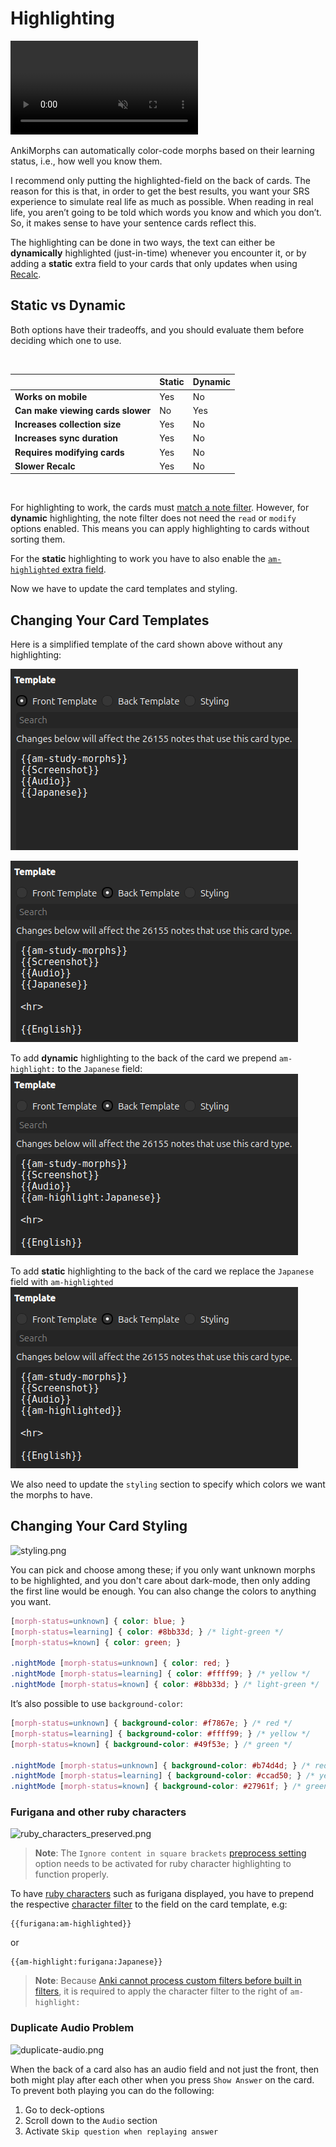 # Highlighting

<video autoplay loop muted controls>
    <source src="../../../img/highlighting.mp4" type="video/mp4">
</video>



AnkiMorphs can automatically color-code morphs based on their learning status, i.e., how well you know them.

I recommend only putting the highlighted-field on the back of cards. The reason for this is that, in order to get the
best
results, you want your SRS experience to simulate real life as much as possible. When reading in real life, you aren’t
going to be told which words you know and which you don’t. So, it makes sense to have your sentence cards reflect this.

The highlighting can be done in two ways, the text can either be **dynamically** highlighted (just-in-time) whenever you encounter it, or by
adding a **static** extra field to your cards that only updates when using [Recalc](../usage/recalc.md).


## Static vs Dynamic

Both options have their tradeoffs, and you should evaluate them before deciding which one to use.

<br>

|                                   | Static | Dynamic |
|-----------------------------------|--------|---------|
| **Works on mobile**               | Yes    | No      |
| **Can make viewing cards slower** | No     | Yes     |
| **Increases collection size**     | Yes    | No      |
| **Increases sync duration**       | Yes    | No      |
| **Requires modifying cards**      | Yes    | No      |
| **Slower Recalc**                 | Yes    | No      |

<br>


For highlighting to work, the cards must [match a note filter](../setup/settings/note-filter.md). However, for
**dynamic** highlighting, the note filter does not need the `read` or `modify` options enabled. This means you can
apply highlighting to cards without sorting them.

For the **static** highlighting to work you have to also enable the [`am-highlighted` extra field](settings/extra-fields.md).

Now we have to update the card templates and styling.

## Changing Your Card Templates

Here is a simplified template of the card shown above without any highlighting:

![front-template-basic.png](../../img/front-template-basic.png)

![back-template-basic.png](../../img/back-template-basic.png)


To add **dynamic** highlighting to the back of the card we prepend `am-highlight:` to the `Japanese` field:
![back-template-dynamic-highlighting.png](../../img/back-template-dynamic-highlighting.png)

To add **static** highlighting to the back of the card we replace the `Japanese` field with `am-highlighted`
![back-template-static-highlighting.png](../../img/back-template-static-highlighting.png)


We also need to update the `styling` section to specify which colors we want the morphs to have.

## Changing Your Card Styling

![styling.png](../../../img/styling.png)

You can pick and choose among these; if you only want unknown morphs to be highlighted, and you don't care about
dark-mode, then only adding the first line would be enough. You can also change the colors to anything you want.


``` css
[morph-status=unknown] { color: blue; }
[morph-status=learning] { color: #8bb33d; } /* light-green */
[morph-status=known] { color: green; }

.nightMode [morph-status=unknown] { color: red; } 
.nightMode [morph-status=learning] { color: #ffff99; } /* yellow */
.nightMode [morph-status=known] { color: #8bb33d; } /* light-green */
```



It’s also possible to use `background-color`:

``` css
[morph-status=unknown] { background-color: #f7867e; } /* red */
[morph-status=learning] { background-color: #ffff99; } /* yellow */
[morph-status=known] { background-color: #49f53e; } /* green */

.nightMode [morph-status=unknown] { background-color: #b74d4d; } /* red */
.nightMode [morph-status=learning] { background-color: #ccad50; } /* yellow */
.nightMode [morph-status=known] { background-color: #27961f; } /* green */
```


### Furigana and other ruby characters

![ruby_characters_preserved.png](../../../img/ruby_characters_preserved.png)

> **Note**: The `Ignore content in square brackets` [preprocess setting](../setup/settings/preprocess.md) option needs to
> be activated for ruby character highlighting to function properly.

To have [ruby characters](https://docs.ankiweb.net/templates/fields.html#ruby-characters) such as furigana displayed,
you have to prepend the respective [character filter](https://docs.ankiweb.net/templates/fields.html#additional-ruby-character-filters)
to the field on the card
template, e.g:

``` text
{{furigana:am-highlighted}}
```
or

``` text
{{am-highlight:furigana:Japanese}}
```


> **Note**: Because [Anki cannot process custom filters before built in filters](https://github.com/ankicommunity/anki-desktop/blob/main/rslib/src/template_filters.rs#L22-L24),
> it is required to apply the character filter to the right of `am-highlight:`



### Duplicate Audio Problem

![duplicate-audio.png](../../../img/duplicate-audio.png)

When the back of a card also has an audio field and not just the front, then both might play after each other when you
press `Show Answer` on the card. To prevent both playing you can do the following:

1. Go to deck-options
2. Scroll down to the `Audio` section
3. Activate `Skip question when replaying answer`